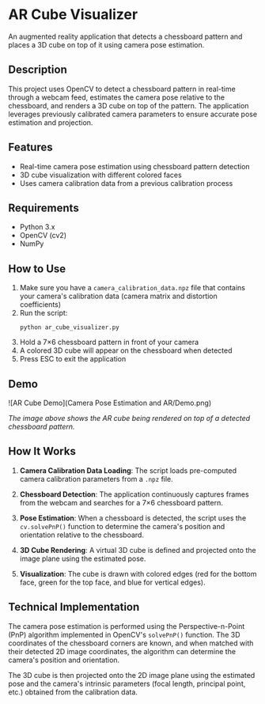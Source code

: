 # AR Cube Visualizer

An augmented reality application that detects a chessboard pattern and places a 3D cube on top of it using camera pose estimation.

## Description

This project uses OpenCV to detect a chessboard pattern in real-time through a webcam feed, estimates the camera pose relative to the chessboard, and renders a 3D cube on top of the pattern. The application leverages previously calibrated camera parameters to ensure accurate pose estimation and projection.

## Features

- Real-time camera pose estimation using chessboard pattern detection
- 3D cube visualization with different colored faces
- Uses camera calibration data from a previous calibration process

## Requirements

- Python 3.x
- OpenCV (cv2)
- NumPy

## How to Use

1. Make sure you have a `camera_calibration_data.npz` file that contains your camera's calibration data (camera matrix and distortion coefficients)
2. Run the script:
   ```
   python ar_cube_visualizer.py
   ```
3. Hold a 7×6 chessboard pattern in front of your camera
4. A colored 3D cube will appear on the chessboard when detected
5. Press ESC to exit the application

## Demo

![AR Cube Demo](Camera Pose Estimation and AR/Demo.png)

*The image above shows the AR cube being rendered on top of a detected chessboard pattern.*

## How It Works

1. **Camera Calibration Data Loading**: The script loads pre-computed camera calibration parameters from a `.npz` file.

2. **Chessboard Detection**: The application continuously captures frames from the webcam and searches for a 7×6 chessboard pattern.

3. **Pose Estimation**: When a chessboard is detected, the script uses the `cv.solvePnP()` function to determine the camera's position and orientation relative to the chessboard.

4. **3D Cube Rendering**: A virtual 3D cube is defined and projected onto the image plane using the estimated pose.

5. **Visualization**: The cube is drawn with colored edges (red for the bottom face, green for the top face, and blue for vertical edges).

## Technical Implementation

The camera pose estimation is performed using the Perspective-n-Point (PnP) algorithm implemented in OpenCV's `solvePnP()` function. The 3D coordinates of the chessboard corners are known, and when matched with their detected 2D image coordinates, the algorithm can determine the camera's position and orientation.

The 3D cube is then projected onto the 2D image plane using the estimated pose and the camera's intrinsic parameters (focal length, principal point, etc.) obtained from the calibration data.
